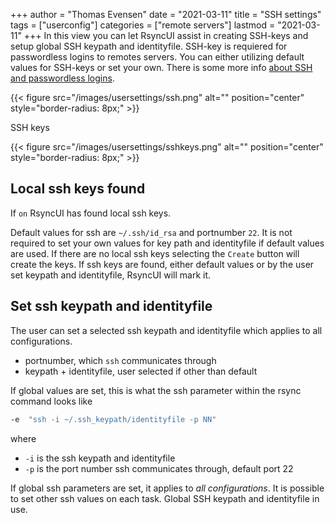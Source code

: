 +++
author = "Thomas Evensen"
date = "2021-03-11"
title =  "SSH settings"
tags = ["userconfig"]
categories = ["remote servers"]
lastmod = "2021-03-11"
+++
In this view you can let RsyncUI assist in creating SSH-keys and setup global SSH keypath and identityfile. SSH-key is requiered for passwordless logins to remotes servers. You can either utilizing default values for SSH-keys or set your own. There is some more info [about SSH and passwordless logins](/docs/ssh/).

{{< figure src="/images/usersettings/ssh.png" alt="" position="center" style="border-radius: 8px;" >}}

SSH keys

{{< figure src="/images/usersettings/sshkeys.png" alt="" position="center" style="border-radius: 8px;" >}}

## Local ssh keys found

If `on` RsyncUI has found local ssh keys.

Default values for ssh are `~/.ssh/id_rsa` and portnumber `22`. It is not required to set your own values for key path and identityfile if default values are used. If there are no local ssh keys selecting the `Create` button will create the keys. If ssh keys are found, either default values or by the user set keypath and identityfile, RsyncUI will mark it.

## Set ssh keypath and identityfile

The user can set a selected ssh keypath and identityfile which applies to all configurations.

- portnumber, which `ssh` communicates through
- keypath + identityfile, user selected if other than default

If global values are set, this is what the ssh parameter within the rsync command looks like

```bash
-e  "ssh -i ~/.ssh_keypath/identityfile -p NN"
```

where

- `-i` is the ssh keypath and identityfile
- `-p` is the port number ssh communicates through, default port 22

If global ssh parameters are set, it applies to *all configurations*. It is possible to set other ssh values on each task. Global SSH keypath and identityfile in use.
